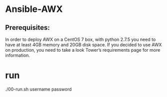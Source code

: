 # Ansible-AWX
<!-- https://medium.com/swlh/ansible-awx-installation-5861b115455a -->

## Prerequisites:
In order to deploy AWX on a CentOS 7 box, with python 2.7.5 you need to have at least 4GB memory and 20GB disk space. If you decided to use AWX on production, you need to take a look Tower’s requirements page for more information.

# run
./00-run.sh username password

